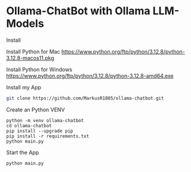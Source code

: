# Ollama-ChatBot with Ollama LLM-Models

Install

Install Python for Mac
https://www.python.org/ftp/python/3.12.8/python-3.12.8-macos11.pkg

Install Python for Windows
https://www.python.org/ftp/python/3.12.8/python-3.12.8-amd64.exe

Install my App

```sh
git clone https://github.com/MarkusR1805/ollama-chatbot.git
```

Create an Python VENV
```
python -m venv ollama-chatbot
cd ollama-chatbot
pip install --upgrade pip
pip install -r requirements.txt
python main.py
```

Start the App
```
python main.py
```
